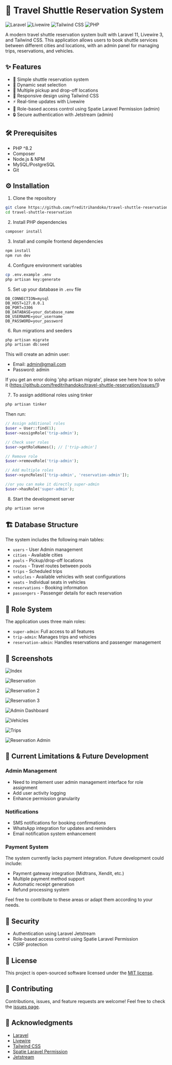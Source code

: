 # 🚐 Travel Shuttle Reservation System

![Laravel](https://img.shields.io/badge/Laravel-11-FF2D20?style=for-the-badge&logo=laravel&logoColor=white)
![Livewire](https://img.shields.io/badge/Livewire-3-FB70A9?style=for-the-badge&logo=livewire&logoColor=white)
![Tailwind CSS](https://img.shields.io/badge/Tailwind_CSS-38B2AC?style=for-the-badge&logo=tailwind-css&logoColor=white)
![PHP](https://img.shields.io/badge/PHP-777BB4?style=for-the-badge&logo=php&logoColor=white)

A modern travel shuttle reservation system built with Laravel 11, Livewire 3, and Tailwind CSS. This application allows users to book shuttle services between different cities and locations, with an admin panel for managing trips, reservations, and vehicles.

## ✨ Features

- 🚌 Simple shuttle reservation system
- 🎫 Dynamic seat selection
- 📍 Multiple pickup and drop-off locations
- 📱 Responsive design using Tailwind CSS
- ⚡ Real-time updates with Livewire
- 👥 Role-based access control using Spatie Laravel Permission (admin)
- 🔒 Secure authentication with Jetstream (admin)

## 🛠️ Prerequisites

- PHP ^8.2
- Composer
- Node.js & NPM
- MySQL/PostgreSQL
- Git

## ⚙️ Installation

1. Clone the repository
```bash
git clone https://github.com/freditrihandoko/travel-shuttle-reservation.git
cd travel-shuttle-reservation
```

2. Install PHP dependencies
```bash
composer install
```

3. Install and compile frontend dependencies
```bash
npm install
npm run dev
```

4. Configure environment variables
```bash
cp .env.example .env
php artisan key:generate
```

5. Set up your database in `.env` file
```
DB_CONNECTION=mysql
DB_HOST=127.0.0.1
DB_PORT=3306
DB_DATABASE=your_database_name
DB_USERNAME=your_username
DB_PASSWORD=your_password
```

6. Run migrations and seeders
```bash
php artisan migrate
php artisan db:seed
```
This will create an admin user:
- Email: admin@gmail.com
- Password: admin

If you get an error doing 'php artisan migrate', please see here how to solve it (https://github.com/freditrihandoko/travel-shuttle-reservation/issues/1)

7. To assign additional roles using tinker
```bash
php artisan tinker
```
Then run:
```php
// Assign additional roles
$user = User::find(1);
$user->assignRole('trip-admin');

// Check user roles
$user->getRoleNames(); // ['trip-admin']

// Remove role
$user->removeRole('trip-admin');

// Add multiple roles
$user->syncRoles(['trip-admin', 'reservation-admin']);

//or you can make it directly super-admin
$user->hasRole('super-admin');
```


8. Start the development server
```bash
php artisan serve
```

## 🏗️ Database Structure

The system includes the following main tables:
- `users` - User Admin management
- `cities` - Available cities
- `pools` - Pickup/drop-off locations
- `routes` - Travel routes between pools
- `trips` - Scheduled trips
- `vehicles` - Available vehicles with seat configurations
- `seats` - Individual seats in vehicles
- `reservations` - Booking information
- `passengers` - Passenger details for each reservation

## 👥 Role System

The application uses three main roles:
- `super-admin`: Full access to all features
- `trip-admin`: Manages trips and vehicles
- `reservation-admin`: Handles reservations and passenger management

## 📸 Screenshots

![Index](https://i.ibb.co.com/DfqDRb4/Screenshot-2025-01-07-at-23-20-08.png)

![Reservation](https://i.ibb.co.com/CBwctVv/Screenshot-2025-01-07-at-23-29-04.png)

![Reservation 2](https://i.ibb.co.com/Qv1Lqzj/Screenshot-2025-01-07-at-23-30-23.png)

![Reservation 3](https://i.ibb.co.com/DrdFtGv/Screenshot-2025-01-07-at-23-31-26.png)

![Admin Dashboard](https://i.ibb.co.com/bNG1b7H/Screenshot-2025-01-07-at-23-35-49.png)

![Vehicles](https://i.ibb.co.com/b7Bv75y/Screenshot-2025-01-07-at-23-36-11.png)

![Trips](https://i.ibb.co.com/g6z4Sth/Screenshot-2025-01-07-at-23-41-01.png)

![Reservation Admin](https://i.ibb.co.com/kSZCX7G/Screenshot-2025-01-07-at-23-42-26.png)

## 🚧 Current Limitations & Future Development

### Admin Management
- Need to implement user admin management interface for role assignment
- Add user activity logging
- Enhance permission granularity

### Notifications
- SMS notifications for booking confirmations
- WhatsApp integration for updates and reminders
- Email notification system enhancement

### Payment System
The system currently lacks payment integration. Future development could include:
- Payment gateway integration (Midtrans, Xendit, etc.)
- Multiple payment method support
- Automatic receipt generation
- Refund processing system

Feel free to contribute to these areas or adapt them according to your needs.


## 🔐 Security

- Authentication using Laravel Jetstream
- Role-based access control using Spatie Laravel Permission
- CSRF protection

## 📄 License

This project is open-sourced software licensed under the [MIT license](LICENSE.md).

## 🤝 Contributing

Contributions, issues, and feature requests are welcome! Feel free to check the [issues page](../../issues).

## 👏 Acknowledgments

- [Laravel](https://laravel.com)
- [Livewire](https://livewire.laravel.com)
- [Tailwind CSS](https://tailwindcss.com)
- [Spatie Laravel Permission](https://spatie.be/docs/laravel-permission)
- [Jetstream](https://jetstream.laravel.com)





